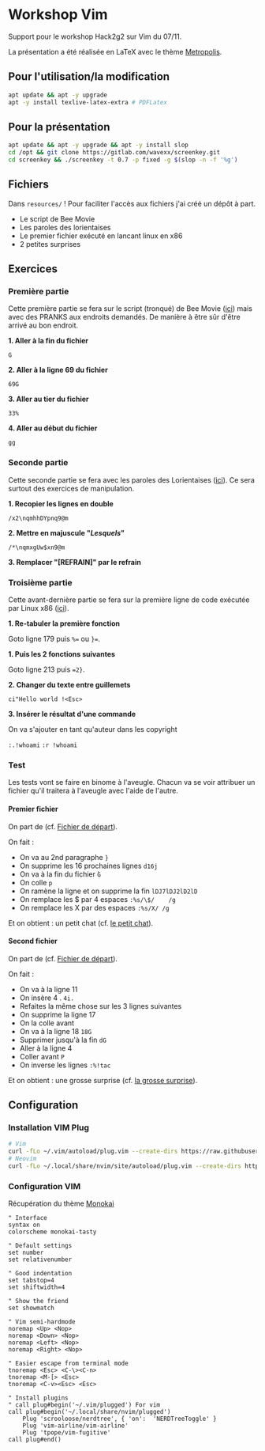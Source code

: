 # Workshop Vim

Support pour le workshop Hack2g2 sur Vim du 07/11.

La présentation a été réalisée en LaTeX avec le thème [Metropolis](https://github.com/matze/mtheme).

## Pour l'utilisation/la modification

```bash
apt update && apt -y upgrade
apt -y install texlive-latex-extra # PDFLatex
```

## Pour la présentation

```bash
apt update && apt -y upgrade && apt -y install slop
cd /opt && git clone https://gitlab.com/wavexx/screenkey.git
cd screenkey && ./screenkey -t 0.7 -p fixed -g $(slop -n -f '%g')
```

## Fichiers

Dans `resources/` !
Pour faciliter l'accès aux fichiers j'ai créé un dépôt à part.

* Le script de Bee Movie
* Les paroles des lorientaises
* Le premier fichier exécuté en lancant linux en x86
* 2 petites surprises

## Exercices

### Première partie

Cette première partie se fera sur le script (tronqué) de Bee Movie ([ici](resources/garbage)) mais avec des PRANKS aux endroits demandés.
De manière à être sûr d'être arrivé au bon endroit.

__1. Aller à la fin du fichier__

`G`

__2. Aller à la ligne 69 du fichier__

`69G`

__3. Aller au tier du fichier__

`33%`

__4. Aller au début du fichier__

`gg`

### Seconde partie

Cette seconde partie se fera avec les paroles des Lorientaises ([ici](resources/lyrics)).
Ce sera surtout des exercices de manipulation.

__1. Recopier les lignes en double__

`/x2\nqmhhDYpnq9@m`

__2. Mettre en majuscule "*Lesquels*"__

`/*\nqmxgUw$xn9@m`

__3. Remplacer "[REFRAIN]" par le refrain__

### Troisième partie

Cette avant-dernière partie se fera sur la première ligne de code exécutée par Linux x86 ([ici](resources/main.c)).

__1. Re-tabuler la première fonction__

Goto ligne 179 puis `%=` ou `}=`.

__1. Puis les 2 fonctions suivantes__

Goto ligne 213 puis `=2}`.

__2. Changer du texte entre guillemets__

`ci"Hello world !<Esc>`

__3. Insérer le résultat d'une commande__

On va s'ajouter en tant qu'auteur dans les copyright

`:.!whoami`
`:r !whoami`

### Test

Les tests vont se faire en binome à l'aveugle.
Chacun va se voir attribuer un fichier qu'il traitera à l'aveugle avec l'aide de l'autre.

#### Premier fichier

On part de (cf. [Fichier de départ](resources/surprise_0)).

On fait :

* On va au 2nd paragraphe `}`
* On supprime les 16 prochaines lignes `d16j`
* On va à la fin du fichier ̀`G`
* On colle `p`
* On ramène la ligne et on supprime la fin `lDJ7lDJ2lD2lD`
* On remplace les $ par 4 espaces `:%s/\$/    /g`
* On remplace les X par des espaces `:%s/X/ /g`

Et on obtient : un petit chat (cf. [le petit chat](resources/result_surprise_0)).

#### Second fichier

On part de (cf. [Fichier de départ](resources/surprise_1)).

On fait :

* On va à la ligne 11
* On insère 4 . `4i.`
* Refaites la même chose sur les 3 lignes suivantes
* On supprime la ligne 17
* On la colle avant
* On va à la ligne 18 `18G`
* Supprimer jusqu'à la fin `dG`
* Aller à la ligne 4
* Coller avant `P`
* On inverse les lignes `:%!tac`

Et on obtient : une grosse surprise (cf. [la grosse surprise](resources/result_surprise_1)).

## Configuration

### Installation VIM Plug

```bash
# Vim
curl -fLo ~/.vim/autoload/plug.vim --create-dirs https://raw.githubusercontent.com/junegunn/vim-plug/master/plug.vim	
# Neovim
curl -fLo ~/.local/share/nvim/site/autoload/plug.vim --create-dirs https://raw.githubusercontent.com/junegunn/vim-plug/master/plug.vim	
```
### Configuration VIM

Récupération du thème  [Monokai](https://github.com/patstockwell/vim-monokai-tasty)

```vim
" Interface
syntax on
colorscheme monokai-tasty

" Default settings
set number
set relativenumber

" Good indentation
set tabstop=4 
set shiftwidth=4

" Show the friend
set showmatch

" Vim semi-hardmode
noremap <Up> <Nop>
noremap <Down> <Nop>
noremap <Left> <Nop>
noremap <Right> <Nop>

" Easier escape from terminal mode
tnoremap <Esc> <C-\><C-n>
tnoremap <M-[> <Esc>
tnoremap <C-v><Esc> <Esc>

" Install plugins 
" call plug#begin('~/.vim/plugged') For vim
call plug#begin('~/.local/share/nvim/plugged')
	Plug 'scrooloose/nerdtree', { 'on':  'NERDTreeToggle' }
	Plug 'vim-airline/vim-airline'
	Plug 'tpope/vim-fugitive'
call plug#end()
```
